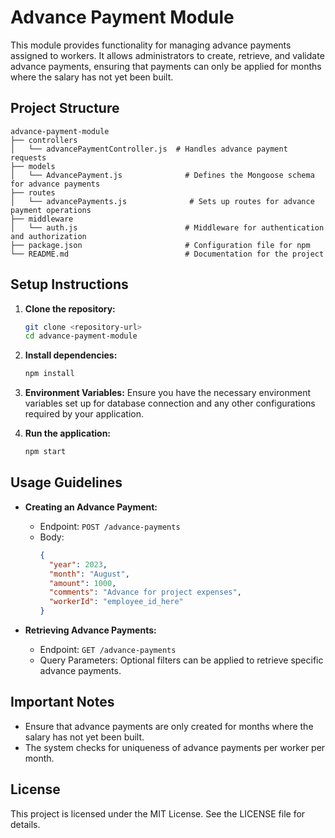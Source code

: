 # Advance Payment Module

This module provides functionality for managing advance payments assigned to workers. It allows administrators to create, retrieve, and validate advance payments, ensuring that payments can only be applied for months where the salary has not yet been built.

## Project Structure

```
advance-payment-module
├── controllers
│   └── advancePaymentController.js  # Handles advance payment requests
├── models
│   └── AdvancePayment.js              # Defines the Mongoose schema for advance payments
├── routes
│   └── advancePayments.js              # Sets up routes for advance payment operations
├── middleware
│   └── auth.js                        # Middleware for authentication and authorization
├── package.json                       # Configuration file for npm
└── README.md                          # Documentation for the project
```

## Setup Instructions

1. **Clone the repository:**
   ```bash
   git clone <repository-url>
   cd advance-payment-module
   ```

2. **Install dependencies:**
   ```bash
   npm install
   ```

3. **Environment Variables:**
   Ensure you have the necessary environment variables set up for database connection and any other configurations required by your application.

4. **Run the application:**
   ```bash
   npm start
   ```

## Usage Guidelines

- **Creating an Advance Payment:**
  - Endpoint: `POST /advance-payments`
  - Body: 
    ```json
    {
      "year": 2023,
      "month": "August",
      "amount": 1000,
      "comments": "Advance for project expenses",
      "workerId": "employee_id_here"
    }
    ```

- **Retrieving Advance Payments:**
  - Endpoint: `GET /advance-payments`
  - Query Parameters: Optional filters can be applied to retrieve specific advance payments.

## Important Notes

- Ensure that advance payments are only created for months where the salary has not yet been built.
- The system checks for uniqueness of advance payments per worker per month.

## License

This project is licensed under the MIT License. See the LICENSE file for details.